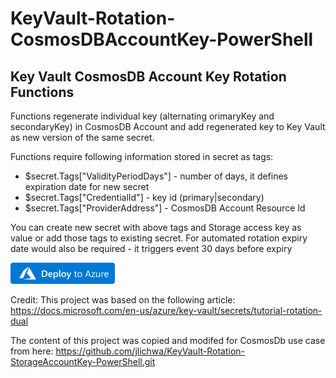# KeyVault-Rotation-CosmosDBAccountKey-PowerShell

## Key Vault CosmosDB Account Key Rotation Functions

Functions regenerate individual key (alternating orimaryKey and secondaryKey) in CosmosDB Account and add regenerated key to Key Vault as new version of the same secret.

Functions require following information stored in secret as tags:
- $secret.Tags["ValidityPeriodDays"] - number of days, it defines expiration date for new secret
- $secret.Tags["CredentialId"] - key id (primary|secondary)
- $secret.Tags["ProviderAddress"] - CosmosDB Account Resource Id

You can create new secret with above tags and Storage access key as value or add those tags to existing secret. For automated rotation expiry date would also be required - it triggers event 30 days before expiry

<a href="https://portal.azure.com/#create/Microsoft.Template/uri/" target="_blank">
    <img src="https://raw.githubusercontent.com/Azure/azure-quickstart-templates/master/1-CONTRIBUTION-GUIDE/images/deploytoazure.png"/>
</a>

Credit:
This project was based on the following article: https://docs.microsoft.com/en-us/azure/key-vault/secrets/tutorial-rotation-dual

The content of this project was copied and modifed for CosmosDb use case from here: https://github.com/jlichwa/KeyVault-Rotation-StorageAccountKey-PowerShell.git 


